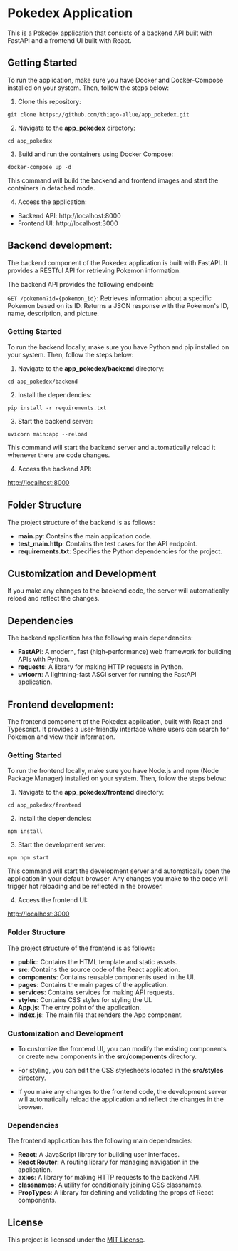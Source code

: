 # Pokedex Application

This is a Pokedex application that consists of a backend API built with FastAPI and a frontend UI built with React.

## Getting Started

To run the application, make sure you have Docker and Docker-Compose installed on your system. Then, follow the steps below:

1. Clone this repository:

```git clone https://github.com/thiago-allue/app_pokedex.git```

2. Navigate to the **app_pokedex** directory:

```cd app_pokedex```

3. Build and run the containers using Docker Compose:

```docker-compose up -d```

This command will build the backend and frontend images and start the containers in detached mode.

4. Access the application:
- Backend API: http://localhost:8000
- Frontend UI: http://localhost:3000

## Backend development:

The backend component of the Pokedex application is built with FastAPI. It provides a RESTful API for retrieving Pokemon information.

The backend API provides the following endpoint:

  `GET /pokemon?id={pokemon_id}`: Retrieves information about a specific Pokemon based on its ID. Returns a JSON response with the Pokemon's ID, name, description, and picture.




### Getting Started

To run the backend locally, make sure you have Python and pip installed on your system. Then, follow the steps below:

1. Navigate to the **app_pokedex/backend** directory:

```cd app_pokedex/backend```


2. Install the dependencies:

```pip install -r requirements.txt```


3. Start the backend server:

```uvicorn main:app --reload```

This command will start the backend server and automatically reload it whenever there are code changes.

4. Access the backend API:

[http://localhost:8000](http://localhost:8000)

## Folder Structure

The project structure of the backend is as follows:

- **main.py**: Contains the main application code.
- **test_main.http**: Contains the test cases for the API endpoint.
- **requirements.txt**: Specifies the Python dependencies for the project.

## Customization and Development

 If you make any changes to the backend code, the server will automatically reload and reflect the changes.

## Dependencies

The backend application has the following main dependencies:

- **FastAPI**: A modern, fast (high-performance) web framework for building APIs with Python.
- **requests**: A library for making HTTP requests in Python.
- **uvicorn**: A lightning-fast ASGI server for running the FastAPI application.



## Frontend development:
The frontend component of the Pokedex application, built with React and Typescript. It provides a user-friendly interface where users can search for Pokemon and view their information.

### Getting Started

To run the frontend locally, make sure you have Node.js and npm (Node Package Manager) installed on your system. Then, follow the steps below:

1. Navigate to the **app_pokedex/frontend** directory:  

```cd app_pokedex/frontend```


2. Install the dependencies:

```npm install```


3. Start the development server:

```npm npm start```


This command will start the development server and automatically open the application in your default browser. Any changes you make to the code will trigger hot reloading and be reflected in the browser.

4. Access the frontend UI:

[http://localhost:3000](http://localhost:3000)

### Folder Structure

The project structure of the frontend is as follows:

- **public**: Contains the HTML template and static assets.
- **src**: Contains the source code of the React application.
- **components**: Contains reusable components used in the UI.
- **pages**: Contains the main pages of the application.
- **services**: Contains services for making API requests.
- **styles**: Contains CSS styles for styling the UI.
- **App.js**: The entry point of the application.
- **index.js**: The main file that renders the App component.

### Customization and Development

- To customize the frontend UI, you can modify the existing components or create new components in the **src/components** directory.

- For styling, you can edit the CSS stylesheets located in the **src/styles** directory.

- If you make any changes to the frontend code, the development server will automatically reload the application and reflect the changes in the browser.

### Dependencies

The frontend application has the following main dependencies:

- **React**: A JavaScript library for building user interfaces.
- **React Router**: A routing library for managing navigation in the application.
- **axios**: A library for making HTTP requests to the backend API.
- **classnames**: A utility for conditionally joining CSS classnames.
- **PropTypes**: A library for defining and validating the props of React components.

## License

This project is licensed under the [MIT License](../LICENSE).

